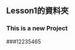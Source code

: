 <!-- 
# (表示 <h1></h1>)
## (表示h2)
.....

.md (markdown格式)
 -->

 ## Lesson1的資料夾
 ### This is a new Project

 ###12235465
